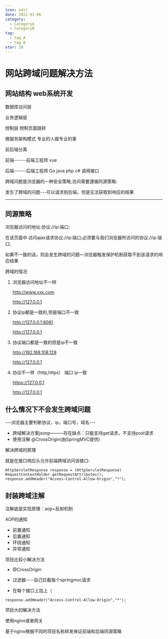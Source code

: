 ```yaml
---
icon: edit
date: 2022-01-06
category:
  - CategoryA
  - CategoryB
tag:
  - tag A
  - tag B
star: 10
---
```


# 网站跨域问题解决方法

## 网站结构  web系统开发

数据库访问层

业务逻辑层

控制层 控制页面跳转

微服务架构模式 专业的人做专业的事

前后端分离

前端------前端工程师  vue

后端------后端工程师  Go java php c#   调用接口

跨域问题是浏览器的一种安全策略,访问需要遵循同源策略:

发生了跨域的问题---可以请求到后端，但是无法获取到响应的结果

-----

## 同源策略

浏览器访问的地址:协议://ip:端口;

在该页面中 访问ajax请求协议://ip:端口;必须要与我们浏览器所访问的协议://ip:端口;

如果不一致的话，则会发生跨域的问题―浏览器触发保护机制获取不到该请求的响应结果

跨域的情况

1. 浏览器访问地址不一样

   http://www.xxx.com

   http://127.0.0.1

2. 协议ip都是一致的,但是端口不一致

   http://127.0.0.1:8081

   http://127.0.0.1

3. 协议端口都是一致的但是ip不一致

   http://192.168.108.128

   http://127.0.0.1

4. 协议不一样（http,https） 端口 ip一致

   https://127.0.0.1

   http://127.0.0.1

## 什么情况下不会发生跨域问题

---浏览器主要判断协议，ip，端口号，域名---

- 跨域解决方案jsonp———存在缺点：只能支持get请求，不支持post请求
- 使用注解 @CrossOrigin(由SpringMVC提供)

解决跨域的原理

就是在接口响应头允许前端跨域访问该接口:

```
HttpServletResponse response = (HttpServletResponse) RequestContextHolder.getRequestAttributes();
response.addHeader("Access-Control-Allow-Origin","*");
```

## 封装跨域注解

注解底层实现原理：aop+反射机制

AOP的通知

- 前置通知
- 后置通知
- 环绕通知
- 异常通知

项目比较小解决方法

- @CrossOrigin

- 过滤器----自己拦截每个springmvc请求

- 在每个接口上加上（

```
response.addHeader("Access-Control-Allow-Origin","*");
```

项目大的解决方法

使用nginx或者网关

基于nginx根据不同的项目名称转发保证前端和后端同源策略              

